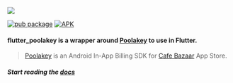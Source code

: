 <img src="https://github.com/cafebazaar/flutter_poolakey/raw/master/repo_files/flutter_poolakey.jpg"/><br/>

[![pub package](https://img.shields.io/pub/v/flutter_poolakey.svg)](https://pub.dartlang.org/packages/flutter_poolakey)
[![APK](https://img.shields.io/badge/APK-Demo-brightgreen.svg)](https://github.com/cafebazaar/flutter_poolakey/raw/master/repo_files/flutter_poolakey_example-1.0.0-rc1.apk)

#### flutter_poolakey is a wrapper around [Poolakey](https://github.com/cafebazaar/Poolakey) to use in Flutter.

> [Poolakey](https://github.com/cafebazaar/Poolakey) is an Android In-App Billing SDK for [Cafe Bazaar](https://cafebazaar.ir/?l=en) App Store.


##### Start reading the [docs](https://github.com/cafebazaar/flutter_poolakey/wiki)